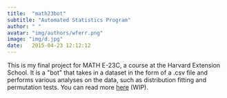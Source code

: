```yaml
---
title:  "math23bot"
subtitle: "Automated Statistics Program"
author: " "
avatar: "img/authors/wferr.png"
image: "img/d.jpg"
date:   2015-04-23 12:12:12
---
```


This is my final project for MATH E-23C, a course at the Harvard Extension School. It is a "bot" that takes in a dataset in the form of a .csv file and performs various analyses on the data, such as distribution fitting and permutation tests. You can read more [here](https://kem406.github.io/MATH-E23C/) (WIP).
